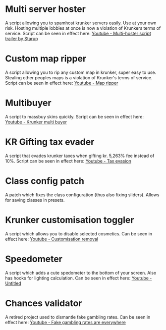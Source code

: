 # Multi server hoster
A script allowing you to spamhost krunker servers easily. Use at your own risk. Hosting multiple lobbies at once is now a violation of Krunkers terms of service. Script can be seen in effect here: [Youtube - Multi-hoster script trailer by Starup](https://youtu.be/GkRFeEkxR3E)

# Custom map ripper
A script allowing you to rip any custom map in krunker, super easy to use. Stealing other peoples maps is a violation of Krunker's terms of service. Script can be seen in effect here: [Youtube - Map ripper](https://youtu.be/2ZQ8hGA-Md0)

# Multibuyer
A script to massbuy skins quickly. Script can be seen in effect here: [Youtube - Krunker multi buyer](https://youtu.be/yPED0hI91X4)

# KR Gifting tax evader
A script that evades krunker taxes when gifting kr. 5,263% fee instead of 10%. Script can be seen in effect here: [Youtube - Tax evasion](https://youtu.be/OD-E6-wINEk)

# Class config patch
A patch which fixes the class configuration (thus also fixing sliders). Allows for saving classes in presets.

# Krunker customisation toggler
A script which allows you to disable selected cosmetics. Can be seen in effect here: [Youtube - Customisation removal](https://youtu.be/KF6YfKshxUI)

# Speedometer
A script which adds a cute spedometer to the bottom of your screen. Also has hooks for lighting calculation. Can be seen in effect here: [Youtube - Untitled](https://youtu.be/wz2-KIy_1Cw)

# Chances validator
A retired project used to dismantle fake gambling rates. Can be seen in effect here: [Youtube - Fake gambling rates are everywhere](https://youtu.be/a7Ppll5K1uw)